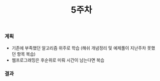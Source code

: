﻿---
title: "5주차"
---

### 계획
  - 기존에 부족했던 알고리즘 위주로 학습 (해쉬 개념정리 및 예제풀이 지난주차 못했던 항목 복습)
  - 웹프로그래밍은 후순위로 미뤄 시간이 남는다면 복습

### 결과
  
    
    


